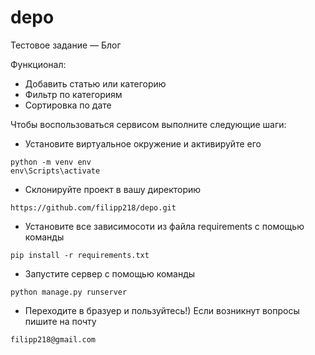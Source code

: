 # depo
Тестовое задание –– Блог

Функционал:
- Добавить статью или категорию
- Фильтр по категориям
- Сортировка по дате 


Чтобы воспользоваться сервисом выполните следующие шаги:
- Установите виртуальное окружение и активируйте его
```
python -m venv env
env\Scripts\activate
```
- Склонируйте проект в вашу директорию
```
https://github.com/filipp218/depo.git
```
- Установите все зависимосоти из файла requirements с помощью команды 
```
pip install -r requirements.txt
```
- Запустите сервер с помощью команды
```
python manage.py runserver
```
- Переходите в бразуер и пользуйтесь!)
Если возникнут вопросы пишите на почту
```
filipp218@gmail.com
```
